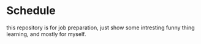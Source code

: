 # Schedule
this repository is for job preparation, just show some intresting funny thing learning, and mostly for myself.
